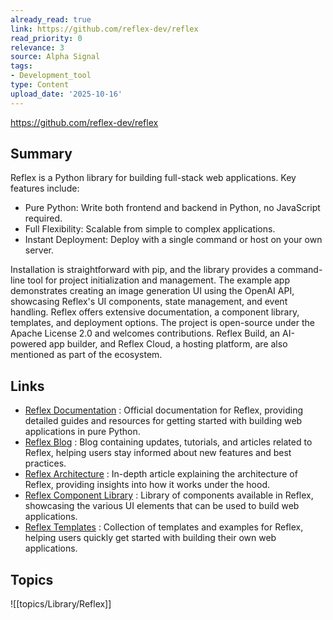 ```yaml
---
already_read: true
link: https://github.com/reflex-dev/reflex
read_priority: 0
relevance: 3
source: Alpha Signal
tags:
- Development_tool
type: Content
upload_date: '2025-10-16'
---
```


https://github.com/reflex-dev/reflex
## Summary

Reflex is a Python library for building full-stack web applications. Key features include:

- Pure Python: Write both frontend and backend in Python, no JavaScript required.
- Full Flexibility: Scalable from simple to complex applications.
- Instant Deployment: Deploy with a single command or host on your own server.

Installation is straightforward with pip, and the library provides a command-line tool for project initialization and management. The example app demonstrates creating an image generation UI using the OpenAI API, showcasing Reflex's UI components, state management, and event handling. Reflex offers extensive documentation, a component library, templates, and deployment options. The project is open-source under the Apache License 2.0 and welcomes contributions. Reflex Build, an AI-powered app builder, and Reflex Cloud, a hosting platform, are also mentioned as part of the ecosystem.
## Links

- [Reflex Documentation](https://reflex.dev/docs/getting-started/introduction) : Official documentation for Reflex, providing detailed guides and resources for getting started with building web applications in pure Python.
- [Reflex Blog](https://reflex.dev/blog) : Blog containing updates, tutorials, and articles related to Reflex, helping users stay informed about new features and best practices.
- [Reflex Architecture](https://reflex.dev/blog/2024-03-21-reflex-architecture/#the-reflex-architecture) : In-depth article explaining the architecture of Reflex, providing insights into how it works under the hood.
- [Reflex Component Library](https://reflex.dev/docs/library) : Library of components available in Reflex, showcasing the various UI elements that can be used to build web applications.
- [Reflex Templates](https://reflex.dev/templates/) : Collection of templates and examples for Reflex, helping users quickly get started with building their own web applications.

## Topics

![[topics/Library/Reflex]]
